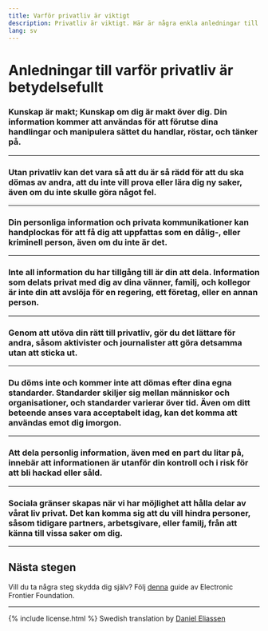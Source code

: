 ```yaml
---
title: Varför privatliv är viktigt
description: Privatliv är viktigt. Här är några enkla anledningar till det.
lang: sv
---
```


# Anledningar till varför privatliv är betydelsefullt

### Kunskap är makt; Kunskap om dig är makt över dig. Din information kommer att användas för att förutse dina handlingar och manipulera sättet du handlar, röstar, och tänker på.

---
### Utan privatliv kan det vara så att du är så rädd för att du ska dömas av andra, att du inte vill prova eller lära dig ny saker, även om du inte skulle göra något fel.

---
### Din personliga information och privata kommunikationer kan handplockas för att få dig att uppfattas som en dålig-, eller kriminell person, även om du inte är det.

---
### Inte all information du har tillgång till är din att dela. Information som delats privat med dig av dina vänner, familj, och kollegor är inte din att avslöja för en regering, ett företag, eller en annan person.

---
### Genom att utöva din rätt till privatliv, gör du det lättare för andra, såsom aktivister och journalister att göra detsamma utan att sticka ut.

---
### Du döms inte och kommer inte att dömas efter dina egna standarder. Standarder skiljer sig mellan människor och organisationer, och standarder varierar över tid. Även om ditt beteende anses vara acceptabelt idag, kan det komma att användas emot dig imorgon.

---
### Att dela personlig information, även med en part du litar på, innebär att informationen är utanför din kontroll och i risk för att bli hackad eller såld.

---
### Sociala gränser skapas när vi har möjlighet att hålla delar av vårat liv privat. Det kan komma sig att du vill hindra personer, såsom tidigare partners, arbetsgivare, eller familj, från att känna till vissa saker om dig.

-----

## Nästa stegen
Vill du ta några steg skydda dig själv? Följ [denna](https://ssd.eff.org/) guide av Electronic Frontier Foundation.

-----
{% include license.html %}
Swedish translation by [Daniel Eliassen](https://github.com/danieleliassen)
